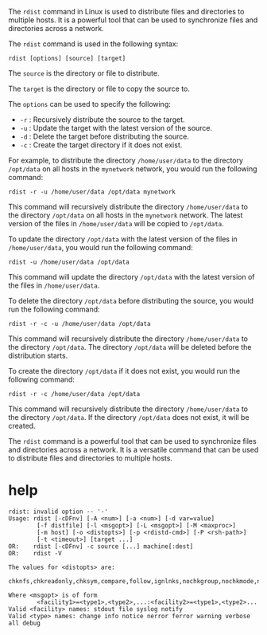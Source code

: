The `rdist` command in Linux is used to distribute files and directories to multiple hosts. It is a powerful tool that can be used to synchronize files and directories across a network.

The `rdist` command is used in the following syntax:

```
rdist [options] [source] [target]
```

The `source` is the directory or file to distribute.

The `target` is the directory or file to copy the source to.

The `options` can be used to specify the following:

* `-r` : Recursively distribute the source to the target.
* `-u` : Update the target with the latest version of the source.
* `-d` : Delete the target before distributing the source.
* `-c` : Create the target directory if it does not exist.

For example, to distribute the directory `/home/user/data` to the directory `/opt/data` on all hosts in the `mynetwork` network, you would run the following command:

```
rdist -r -u /home/user/data /opt/data mynetwork
```

This command will recursively distribute the directory `/home/user/data` to the directory `/opt/data` on all hosts in the `mynetwork` network. The latest version of the files in `/home/user/data` will be copied to `/opt/data`.

To update the directory `/opt/data` with the latest version of the files in `/home/user/data`, you would run the following command:

```
rdist -u /home/user/data /opt/data
```

This command will update the directory `/opt/data` with the latest version of the files in `/home/user/data`.

To delete the directory `/opt/data` before distributing the source, you would run the following command:

```
rdist -r -c -u /home/user/data /opt/data
```

This command will recursively distribute the directory `/home/user/data` to the directory `/opt/data`. The directory `/opt/data` will be deleted before the distribution starts.

To create the directory `/opt/data` if it does not exist, you would run the following command:

```
rdist -r -c /home/user/data /opt/data
```

This command will recursively distribute the directory `/home/user/data` to the directory `/opt/data`. If the directory `/opt/data` does not exist, it will be created.

The `rdist` command is a powerful tool that can be used to synchronize files and directories across a network. It is a versatile command that can be used to distribute files and directories to multiple hosts.



# help 

```
rdist: invalid option -- '-'
Usage: rdist [-cDFnv] [-A <num>] [-a <num>] [-d var=value]
        [-f distfile] [-l <msgopt>] [-L <msgopt>] [-M <maxproc>]
        [-m host] [-o <distopts>] [-p <rdistd-cmd>] [-P <rsh-path>]
        [-t <timeout>] [target ...]
OR:    rdist [-cDFnv] -c source [...] machine[:dest]
OR:    rdist -V

The values for <distopts> are:
        chknfs,chkreadonly,chksym,compare,follow,ignlnks,nochkgroup,nochkmode,nochkowner,nodescend,noexec,numchkgroup,numchkowner,quiet,remove,savetargets,sparse,verify,whole,younger

Where <msgopt> is of form
        <facility1>=<type1>,<type2>,...:<facility2>=<type1>,<type2>...
Valid <facility> names: stdout file syslog notify
Valid <type> names: change info notice nerror ferror warning verbose all debug
```
